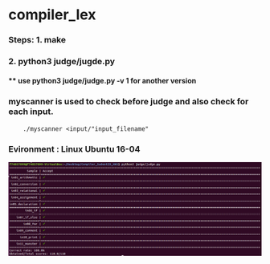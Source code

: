 # compiler_lex

### Steps:  1. make
###         2. python3 judge/jugde.py
#### ** use python3 judge/judge.py -v 1 for another version

### myscanner is used to check before judge and also check for each input.
        ./myscanner <input/"input_filename"
      
### Evironment : Linux Ubuntu 16-04

![image](https://github.com/VoonShin/compiler_lex/blob/master/result.png)



